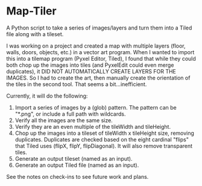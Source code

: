 Map-Tiler
=========

A Python script to take a series of images/layers and turn them into a Tiled file along with a tileset.

I was working on a project and created a map with multiple layers (floor, walls, doors, objects, etc.) in a vector art program.
When I wanted to import this into a tilemap program (Pyxel Editor, Tiled), I found that while they could both chop up the images
into tiles (and PyxelEdit could even merge duplicates), it DID NOT AUTOMATICALLY CREATE LAYERS FOR THE IMAGES.  So I had to 
create the art, then manually create the orientation of the tiles in the second tool.  That seems a bit...inefficient.

Currently, it will do the following:
1. Import a series of images by a (glob) pattern.  The pattern can be "*.png", or include a full path with wildcards.
2. Verify all the images are the same size.
3. Verify they are an even multiple of the tileWidth and tileHeight.
4. Chop up the images into a tileset of tileWidth x tileHeight size, removing duplicates.  Duplicates are
   checked based on the eight cardinal "flips" that Tiled uses (flipX, flipY, flipDiagonal).  It will also
   remove transparent tiles.
5. Generate an output tileset (named as an input).
6. Generate an output Tiled file (named as an input).

See the notes on check-ins to see future work and plans.
